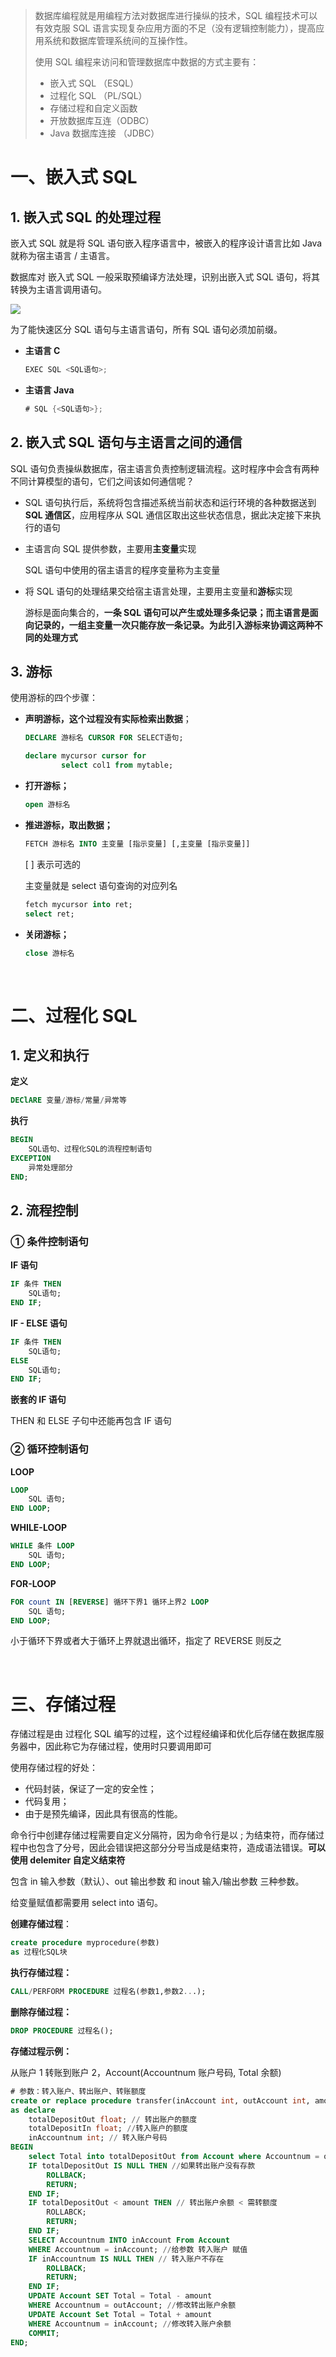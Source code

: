 > 数据库编程就是用编程方法对数据库进行操纵的技术，SQL 编程技术可以有效克服 SQL 语言实现复杂应用方面的不足（没有逻辑控制能力），提高应用系统和数据库管理系统间的互操作性。
>
> 使用 SQL 编程来访问和管理数据库中数据的方式主要有：
>
> - 嵌入式 SQL （ESQL）
> - 过程化 SQL （PL/SQL）
> - 存储过程和自定义函数
> - 开放数据库互连（ODBC）
> - Java 数据库连接 （JDBC）

# 一、嵌入式 SQL

## 1. 嵌入式 SQL 的处理过程

嵌入式 SQL 就是将 SQL 语句嵌入程序语言中，被嵌入的程序设计语言比如 Java 就称为宿主语言 / 主语言。

数据库对 嵌入式 SQL 一般采取预编译方法处理，识别出嵌入式 SQL 语句，将其转换为主语言调用语句。

![](https://gitee.com/veal98/images/raw/master/img/20200430221444.png)

为了能快速区分 SQL 语句与主语言语句，所有 SQL 语句必须加前缀。

- **主语言 C**

  ```c
  EXEC SQL <SQL语句>;
  ```

- **主语言 Java**

  ```java
  # SQL {<SQL语句>};
  ```

## 2. 嵌入式 SQL 语句与主语言之间的通信

SQL 语句负责操纵数据库，宿主语言负责控制逻辑流程。这时程序中会含有两种不同计算模型的语句，它们之间该如何通信呢？

- SQL 语句执行后，系统将包含描述系统当前状态和运行环境的各种数据送到 **SQL 通信区**，应用程序从 SQL 通信区取出这些状态信息，据此决定接下来执行的语句

- 主语言向 SQL 提供参数，主要用**主变量**实现

  SQL 语句中使用的宿主语言的程序变量称为主变量

- 将 SQL 语句的处理结果交给宿主语言处理，主要用主变量和**游标**实现

  游标是面向集合的，**一条 SQL 语句可以产生或处理多条记录；而主语言是面向记录的，一组主变量一次只能存放一条记录。为此引入游标来协调这两种不同的处理方式**

## 3. 游标

使用游标的四个步骤：

- **声明游标，这个过程没有实际检索出数据**；

  ```sql
  DECLARE 游标名 CURSOR FOR SELECT语句;

  declare mycursor cursor for
          select col1 from mytable;
  ```

- **打开游标；**

  ```sql
  open 游标名
  ```

- **推进游标，取出数据；**

  ```sql
  FETCH 游标名 INTO 主变量 [指示变量] [,主变量 [指示变量]]
  ```

  [ ] 表示可选的

  主变量就是 select 语句查询的对应列名

  ```sql
  fetch mycursor into ret;
  select ret;
  ```

- **关闭游标；**

  ```sql
  close 游标名
  ```

<br>

# 二、过程化 SQL

## 1. 定义和执行

**定义**

```sql
DEClARE 变量/游标/常量/异常等
```

**执行**

```sql
BEGIN
	SQL语句、过程化SQL的流程控制语句
EXCEPTION
	异常处理部分
END;
```

## 2. 流程控制

### ① 条件控制语句

**IF 语句**

```sql
IF 条件 THEN
	SQL语句;
END IF;
```

**IF - ELSE 语句**

```sql
IF 条件 THEN
	SQL语句;
ELSE
	SQL语句;
END IF;
```

**嵌套的 IF 语句**

THEN 和 ELSE 子句中还能再包含 IF 语句

### ② 循环控制语句

**LOOP**

```sql
LOOP
	SQL 语句;
END LOOP;
```

**WHILE-LOOP**

```sql
WHILE 条件 LOOP
	SQL 语句;
END LOOP;
```

**FOR-LOOP**

```sql
FOR count IN [REVERSE] 循环下界1 循环上界2 LOOP
	SQL 语句;
END LOOP;
```

小于循环下界或者大于循环上界就退出循环，指定了 REVERSE 则反之

<br>

# 三、存储过程

存储过程是由 过程化 SQL 编写的过程，这个过程经编译和优化后存储在数据库服务器中，因此称它为存储过程，使用时只要调用即可

使用存储过程的好处：

- 代码封装，保证了一定的安全性；
- 代码复用；
- 由于是预先编译，因此具有很高的性能。

命令行中创建存储过程需要自定义分隔符，因为命令行是以 ; 为结束符，而存储过程中也包含了分号，因此会错误把这部分分号当成是结束符，造成语法错误。**可以使用 delemiter 自定义结束符**

包含 in 输入参数（默认）、out 输出参数 和 inout 输入/输出参数 三种参数。

给变量赋值都需要用 select into 语句。

**创建存储过程**：

```sql
create procedure myprocedure(参数)
as 过程化SQL块
```

**执行存储过程：**

```sql
CALL/PERFORM PROCEDURE 过程名(参数1,参数2...);
```

**删除存储过程：**

```sql
DROP PROCEDURE 过程名();
```

**存储过程示例：**

从账户 1 转账到账户 2，Account(Accountnum 账户号码, Total 余额)

```sql
# 参数：转入账户、转出账户、转账额度
create or replace procedure transfer(inAccount int, outAccount int, amount float)
as declare
	totalDepositOut float; // 转出账户的额度
	totalDepositIn float; //转入账户的额度
	inAccountnum int; // 转入账户号码
BEGIN
	select Total into totalDepositOut from Account where Accountnum = outAccount
	IF totalDepositOut IS NULL THEN //如果转出账户没有存款
    	ROLLBACK;
    	RETURN;
    END IF;
	IF totalDepositOut < amount THEN // 转出账户余额 < 需转额度
		ROLLABCK;
		RETURN;
	END IF;
	SELECT Accountnum INTO inAccount From Account
	WHERE Accountnum = inAccount; //给参数 转入账户 赋值
	IF inAccountnum IS NULL THEN // 转入账户不存在
		ROLLBACK;
		RETURN;
	END IF;
	UPDATE Account SET Total = Total - amount
	WHERE Accountnum = outAccount; //修改转出账户余额
	UPDATE Account Set Total = Total + amount
	WHERE Accountnum = inAccount; //修改转入账户余额
	COMMIT;
END;
```
